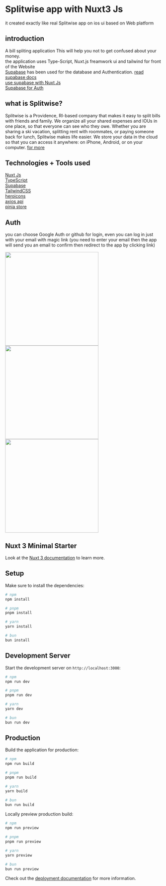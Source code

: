 
# Splitwise app with Nuxt3 Js
it created exactly like real Splitwise app on ios ui based on Web platform
## introduction
A bill spliting application
This will help you not to get confused about your money.<br>
the application uses Type-Script, Nuxt.js freamwork ui and tailwind for front of the Website <br>
<a href="https://supabase.com/">Supabase</a> has been used for the database and Authentication. <a href="https://supabase.com/docs">read supabase docs</a>
<br>
<a href="https://supabase.com/docs/guides/getting-started/quickstarts/nuxtjs">use supabase with Nuxt Js </a><br>
<a href="https://supabase.com/docs/guides/auth">Supabase for Auth</a>

## what is Splitwise? 
Splitwise is a Providence, RI-based company that makes it easy to split bills with friends and family. We organize all your shared expenses and IOUs in one place, so that everyone can see who they owe. Whether you are sharing a ski vacation, splitting rent with roommates, or paying someone back for lunch, Splitwise makes life easier. We store your data in the cloud so that you can access it anywhere: on iPhone, Android, or on your computer. <a href="https://www.splitwise.com/about"> for more </a>
## Technologies + Tools used
<a href="https://nuxt.com/">Nuxt Js</a><br>
<a href="https://www.typescriptlang.org/">TypeScript</a><br>
<a href="https://supabase.com">Supabase</a><br>
<a href="https://tailwindcss.com/">TailwindCSS</a><br>
<a href="https://heroicons.com/">heroicons</a><br>
<a href="https://axios-http.com/">axios api</a><br>
<a href="https://pinia.vuejs.org/">pinia store</a><br>

##  Auth
you can choose Google Auth or github for login, even you can log in just with your email with magic link (you need to enter your email then the app will send you an email to confirm then redirect to the app by clicking link)

<img width="300px" src="https://github.com/PA-M0/Splitwise_app/assets/108547105/a8965477-0e55-494c-acac-d80d31e802d3">

<img width="300px" src="https://github.com/PA-M0/Splitwise_app/assets/108547105/83b62baa-46e4-49dc-a53f-ca7544853cdf">


<img width="300px" src="https://github.com/PA-M0/Splitwise_app/assets/108547105/9a3215b2-bf83-41cb-8078-6ef56f43f7c9">



## Nuxt 3 Minimal Starter
Look at the [Nuxt 3 documentation](https://nuxt.com/docs/getting-started/introduction) to learn more.

## Setup

Make sure to install the dependencies:

```bash
# npm
npm install

# pnpm
pnpm install

# yarn
yarn install

# bun
bun install
```

## Development Server

Start the development server on `http://localhost:3000`:

```bash
# npm
npm run dev

# pnpm
pnpm run dev

# yarn
yarn dev

# bun
bun run dev
```

## Production

Build the application for production:

```bash
# npm
npm run build

# pnpm
pnpm run build

# yarn
yarn build

# bun
bun run build
```

Locally preview production build:

```bash
# npm
npm run preview

# pnpm
pnpm run preview

# yarn
yarn preview

# bun
bun run preview
```

Check out the [deployment documentation](https://nuxt.com/docs/getting-started/deployment) for more information.
